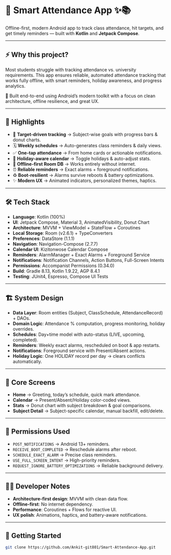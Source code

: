 # 📱 Smart Attendance App ✨📚

Offline-first, modern Android app to track class attendance, hit targets, and get timely reminders — built with **Kotlin** and **Jetpack Compose**.

---

## ⚡ Why this project?
Most students struggle with tracking attendance vs. university requirements. This app ensures reliable, automated attendance tracking that works fully offline, with smart reminders, holiday awareness, and progress analytics.

🚀 Built end-to-end using Android’s modern toolkit with a focus on clean architecture, offline resilience, and great UX.

---

## 🌟 Highlights

- 🎯 **Target-driven tracking** → Subject-wise goals with progress bars & donut charts.  
- 🗓️ **Weekly schedules** → Auto-generates class reminders & daily views.  
- ✅ **One-tap attendance** → From home cards or actionable notifications.  
- 📅 **Holiday-aware calendar** → Toggle holidays & auto-adjust stats.  
- 🔕 **Offline-first Room DB** → Works entirely without internet.  
- ⏰ **Reliable reminders** → Exact alarms + foreground notifications.  
- ♻️ **Boot-resilient** → Alarms survive reboots & battery optimizations.  
- ✨ **Modern UX** → Animated indicators, personalized themes, haptics.  

---

## 🛠️ Tech Stack

- **Language**: Kotlin (100%)  
- **UI**: Jetpack Compose, Material 3, AnimatedVisibility, Donut Chart  
- **Architecture**: MVVM + ViewModel + StateFlow + Coroutines  
- **Local Storage**: Room (v2.6.1) + TypeConverters  
- **Preferences**: DataStore (1.1.1)  
- **Navigation**: Navigation-Compose (2.7.7)  
- **Calendar UI**: Kizitonwose Calendar Compose  
- **Reminders**: AlarmManager + Exact Alarms + Foreground Service  
- **Notifications**: Notification Channels, Action Buttons, Full-Screen Intents  
- **Permissions**: Accompanist Permissions (0.34.0)  
- **Build**: Gradle 8.13, Kotlin 1.9.22, AGP 8.4.1  
- **Testing**: JUnit4, Espresso, Compose UI Tests  

---

## 🏗️ System Design

- **Data Layer**: Room entities (Subject, ClassSchedule, AttendanceRecord) + DAOs.  
- **Domain Logic**: Attendance % computation, progress monitoring, holiday overrides.  
- **Schedules**: Day+time model with auto-status (LIVE, upcoming, completed).  
- **Reminders**: Weekly exact alarms, rescheduled on boot & app restarts.  
- **Notifications**: Foreground service with Present/Absent actions.  
- **Holiday Logic**: One HOLIDAY record per day → clears conflicts automatically.  

---

## 📲 Core Screens

- **Home** → Greeting, today’s schedule, quick mark attendance.  
- **Calendar** → Present/Absent/Holiday color-coded views.  
- **Stats** → Donut chart with subject breakdown & goal comparisons.  
- **Subject Detail** → Subject-specific calendar, manual backfill, edit/delete.  

---

## 🔑 Permissions Used

- `POST_NOTIFICATIONS` → Android 13+ reminders.  
- `RECEIVE_BOOT_COMPLETED` → Reschedule alarms after reboot.  
- `SCHEDULE_EXACT_ALARM` → Precise class reminders.  
- `USE_FULL_SCREEN_INTENT` → High-priority reminders.  
- `REQUEST_IGNORE_BATTERY_OPTIMIZATIONS` → Reliable background delivery.  

---

## 🧑‍💻 Developer Notes

- **Architecture-first design**: MVVM with clean data flow.  
- **Offline-first**: No internet dependency.  
- **Performance**: Coroutines + Flows for reactive UI.  
- **UX polish**: Animations, haptics, and battery-aware notifications.  

---

## 🚀 Getting Started

```bash
git clone https://github.com/Ankit-git801/Smart-Attendance-App.git
